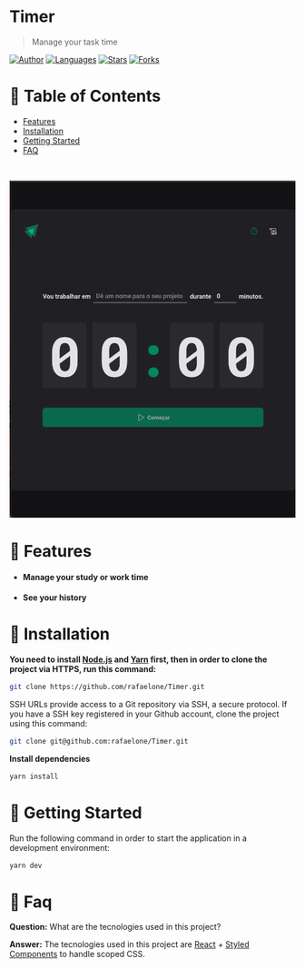 # Timer

> Manage your task time

[![Author](https://img.shields.io/badge/author-RafaelSergio-ff9000?style=flat-square)](https://github.com/rafaelone)
[![Languages](https://img.shields.io/github/languages/count/rafaelone/Timer?color=%23ff9000&style=flat-square)](#)
[![Stars](https://img.shields.io/github/stars/rafaelone/Timer?color=ff9000&style=flat-square)](https://github.com/rafaelone/Timer/stargazers)
[![Forks](https://img.shields.io/github/forks/rafaelone/Timer?color=%23ff9000&style=flat-square)](https://github.com/rafaelone/Timer/network/members)

# :pushpin: Table of Contents

- [Features](#rocket-features)
- [Installation](#construction_worker-installation)
- [Getting Started](#runner-getting-started)
- [FAQ](#postbox-faq)

<br />

<p align="center"><img src="assets/timer.png"/></p>

# :rocket: Features

- #### Manage your study or work time
- #### See your history

# :construction_worker: Installation

**You need to install [Node.js](https://nodejs.org/en/download/) and [Yarn](https://yarnpkg.com/) first, then in order to clone the project via HTTPS, run this command:**

```bash
git clone https://github.com/rafaelone/Timer.git
```

SSH URLs provide access to a Git repository via SSH, a secure protocol. If you have a SSH key registered in your Github account, clone the project using this command:

```bash
git clone git@github.com:rafaelone/Timer.git
```

**Install dependencies**

```bash
yarn install
```

# :runner: Getting Started

Run the following command in order to start the application in a development environment:

```bash
yarn dev
```

# :postbox: Faq

**Question:** What are the tecnologies used in this project?

**Answer:** The tecnologies used in this project are [React](https://pt-br.reactjs.org/) + [Styled Components](https://styled-components.com/) to handle scoped CSS.

